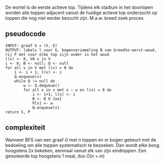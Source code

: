 De wortel is de eerste actieve top. Tijdens elk stadium in het doorlopen worden alle toppen adjacent vanuit de huidige actieve top onderzocht op toppen die nog niet eerder bezocht zijn. M.a.w. breed zoek proces

## pseudocode
```
INPUT: graaf G = (V, E)
OUTPUT: labels l voor G, bogenverzameling B van breedte-eerst-woud, rij P met voor elke top zijn ouder in het woud
l(v) <- 0, VA v in V
i <- 0; B <- null; Q <- null
for all v in V met l(v) = 0 do
	i <- i + 1; l(v) <- i
	Q.enqueue(v)
	while Q != null do
		w <- Q.dequeue()
		for all x in v met x ~ w en l(x) = 0 do
			i <- i+1; l(x) <- i
			B <- B U {wx}
			P[x] <- w
			Q.enqueue(x)
return S, P
```

## complexiteit
Wanneer BFS van een graaf $G$ met $n$ toppen en $m$ bogen gebeurt met de bedoeling om alle toppen systematisch te bezoeken. Dan wordt elke boog hoogstens 2x bekeken, eenmaal vanuit elk van zijn eindtoppen. Een geisoleerde top hoogstens 1 maal, dus $O(n+m)$ 